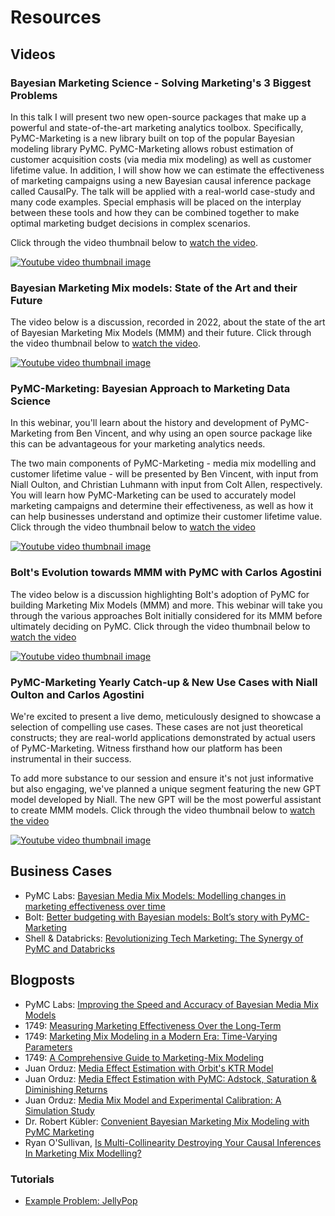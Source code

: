 # Resources

## Videos

### Bayesian Marketing Science - Solving Marketing's 3 Biggest Problems

In this talk I will present two new open-source packages that make up a powerful and state-of-the-art marketing analytics toolbox. Specifically, PyMC-Marketing is a new library built on top of the popular Bayesian modeling library PyMC. PyMC-Marketing allows robust estimation of customer acquisition costs (via media mix modeling) as well as customer lifetime value.
In addition, I will show how we can estimate the effectiveness of marketing campaigns using a new Bayesian causal inference package called CausalPy. The talk will be applied with a real-world case-study and many code examples. Special emphasis will be placed on the interplay between these tools and how they can be combined together to make optimal marketing budget decisions in complex scenarios.

Click through the video thumbnail below to [watch the video](https://www.youtube.com/watch?v=RY-M0tvN77s).

[![Youtube video thumbnail image](https://img.youtube.com/vi/RY-M0tvN77s/maxresdefault.jpg)](https://www.youtube.com/watch?v=RY-M0tvN77s)

### Bayesian Marketing Mix models: State of the Art and their Future
The video below is a discussion, recorded in 2022, about the state of the art of Bayesian Marketing Mix Models (MMM) and their future. Click through the video thumbnail below to [watch the video](https://www.youtube.com/watch?v=xVx91prC81g).

[![Youtube video thumbnail image](https://img.youtube.com/vi/xVx91prC81g/maxresdefault.jpg)](https://www.youtube.com/watch?v=xVx91prC81g)

### PyMC-Marketing: Bayesian Approach to Marketing Data Science

In this webinar, you'll learn about the history and development of PyMC-Marketing from Ben Vincent, and why using an open source package like this can be advantageous for your marketing analytics needs.

The two main components of PyMC-Marketing - media mix modelling and customer lifetime value - will be presented by Ben Vincent, with input from Niall Oulton, and Christian Luhmann with input from Colt Allen, respectively. You will learn how PyMC-Marketing can be used to accurately model marketing campaigns and determine their effectiveness, as well as how it can help businesses understand and optimize their customer lifetime value. Click through the video thumbnail below to [watch the video](https://youtu.be/7a_HL5BRB-s?si=fitQK_GrQcoSNWJq)

[![Youtube video thumbnail image](https://img.youtube.com/vi/7a_HL5BRB-s/maxresdefault.jpg)](https://youtu.be/7a_HL5BRB-s?si=fitQK_GrQcoSNWJq)

### Bolt's Evolution towards MMM with PyMC with Carlos Agostini
The video below is a discussion highlighting Bolt's adoption of PyMC for building Marketing Mix Models (MMM) and more. This webinar will take you through the various approaches Bolt initially considered for its MMM before ultimately deciding on PyMC. Click through the video thumbnail below to [watch the video](https://youtu.be/djXoPq60bRM?si=fitQK_GrQcoSNWJq)

[![Youtube video thumbnail image](https://img.youtube.com/vi/djXoPq60bRM/maxresdefault.jpg)](https://youtu.be/djXoPq60bRM?si=fitQK_GrQcoSNWJq)

### PyMC-Marketing Yearly Catch-up & New Use Cases with Niall Oulton and Carlos Agostini

We're excited to present a live demo, meticulously designed to showcase a selection of compelling use cases. These cases are not just theoretical constructs; they are real-world applications demonstrated by actual users of PyMC-Marketing. Witness firsthand how our platform has been instrumental in their success.

To add more substance to our session and ensure it's not just informative but also engaging, we've planned a unique segment featuring the new GPT model developed by Niall. The new GPT will be the most powerful assistant to create MMM models. Click through the video thumbnail below to [watch the video](https://youtu.be/ikCK76gq65Q?si=fitQK_GrQcoSNWJq)

[![Youtube video thumbnail image](https://img.youtube.com/vi/ikCK76gq65Q/maxresdefault.jpg)](https://youtu.be/ikCK76gq65Q?si=fitQK_GrQcoSNWJq)

## Business Cases

* PyMC Labs: [Bayesian Media Mix Models: Modelling changes in marketing effectiveness over time](https://www.pymc-labs.com/blog-posts/modelling-changes-marketing-effectiveness-over-time/)
* Bolt: [Better budgeting with Bayesian models: Bolt’s story with PyMC-Marketing](https://bolt.eu/en/blog/budgeting-with-bayesian-models-pymc-marketing/)
* Shell & Databricks: [Revolutionizing Tech Marketing: The Synergy of PyMC and Databricks](https://www.databricks.com/blog/revolutionizing-tech-marketing)

## Blogposts

* PyMC Labs: [Improving the Speed and Accuracy of Bayesian Media Mix Models](https://www.pymc-labs.io/blog-posts/reducing-customer-acquisition-costs-how-we-helped-optimizing-hellofreshs-marketing-budget/)
* 1749: [Measuring Marketing Effectiveness Over the Long-Term](https://1749.io/resource-center/f/measuring-marketing-effectiveness-over-the-long-term)
* 1749: [Marketing Mix Modeling in a Modern Era: Time-Varying Parameters](https://1749.io/resource-center/f/marketing-mix-modeling-in-a-modern-era-time-varying-parameters)
* 1749: [A Comprehensive Guide to Marketing-Mix Modeling](https://1749.io/resource-center/f/a-comprehensive-guide-to-bayesian-marketing-mix-modeling)
* Juan Orduz: [Media Effect Estimation with Orbit's KTR Model](https://juanitorduz.github.io/orbit_mmm/)
* Juan Orduz: [Media Effect Estimation with PyMC: Adstock, Saturation & Diminishing Returns](https://juanitorduz.github.io/pymc_mmm/)
* Juan Orduz: [Media Mix Model and Experimental Calibration: A Simulation Study](https://juanitorduz.github.io/mmm_roas/)
* Dr. Robert Kübler: [Convenient Bayesian Marketing Mix Modeling with PyMC Marketing](https://towardsdatascience.com/convenient-bayesian-marketing-mix-modeling-with-pymc-marketing-8b02a9a9c4aa)
* Ryan O'Sullivan, [Is Multi-Collinearity Destroying Your Causal Inferences In Marketing Mix Modelling?](https://towardsdatascience.com/is-multi-collinearity-destroying-your-causal-inferences-in-marketing-mix-modelling-78cb56017c73)

### Tutorials

- [Example Problem: JellyPop](https://github.com/PhilClarkPhD/mmm)
